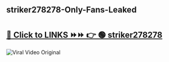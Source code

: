 
 ## striker278278-Only-Fans-Leaked

# <h2><a href="https://clipsfans.com/striker278278&ref=git">🔗 Click to LINKS ⏩⏩ 👉 🟢 striker278278 </a></h2>

<a href="https://clipsfans.com/striker278278&ref=git" rel="nofollow" data-target="animated-image.originalLink"><img src="https://i.ibb.co.com/xMMVF88/686577567.gif" alt="Viral Video Original" style="max-width: 100%; display: inline-block;" data-target="animated-image.originalImage"></a>
